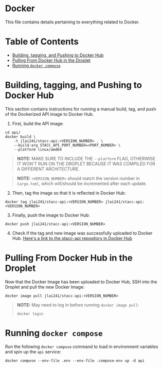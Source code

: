 # Docker

This file contains details pertaining to everything related to Docker.

# Table of Contents

- [Building, tagging, and Pushing to Docker Hub](#building-tagging-and-pushing-to-docker-hub)
- [Pulling From Docker Hub in the Droplet](#pulling-from-docker-hub-in-the-droplet)
- [Running `docker compose`](#running-docker-compose)

# Building, tagging, and Pushing to Docker Hub

This section contains instructions for running a manual build, tag, and push of the Dockerized API image to Docker Hub.

1. First, build the API image:

```
cd api/
docker build \
    -t jlai241/stacc-api:<VERSION_NUMBER> . \
    --build-arg STACC_API_PORT_NUMBER=<PORT_NUMBER> \
    --platform linux/amd64
```

> **NOTE:** MAKE SURE TO INCLUDE THE `--platform` FLAG, OTHERWISE IT WON'T RUN ON THE DROPLET BECAUSE IT WAS COMPILED FOR A DIFFERENT ARCHITECTURE.

> **NOTE:** `<VERSION_NUMBER>` should match the version number in `Cargo.toml`, which will/should be incremented after each update.

2. Then, tag the image so that it is reflected in Docker Hub:

```
docker tag jlai241/stacc-api:<VERSION_NUMBER> jlai241/stacc-api:<VERSION_NUMBER>
```

3. Finally, push the image to Docker Hub:

```
docker push jlai241/stacc-api:<VERSION_NUMBER>
```

4. Check if the tag and new image was successfully uploaded to Docker Hub. [Here's a link to the stacc-api repository in Docker Hub](https://hub.docker.com/repository/docker/jlai241/stacc-api/general)

# Pulling From Docker Hub in the Droplet

Now that the Docker Image has been uploaded to Docker Hub, SSH into the Droplet and pull the new Docker Image:

```
docker image pull jlai241/stacc-api:<VERSION_NUMBER>
```

> **NOTE:** May need to log in before running `docker image pull`:
>
> ```
> docker login
> ```

# Running `docker compose`

Run the following `docker compose` command to load in environment variables and spin up the `api` service:

```
docker compose --env-file .env --env-file .compose-env up -d api
```

